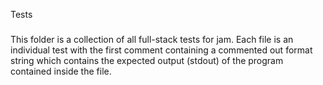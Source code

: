 Tests
#####

This folder is a collection of all full-stack tests for jam. Each file is an individual test with the first comment containing a commented out format string which contains the expected output (stdout) of the program contained inside the file.
